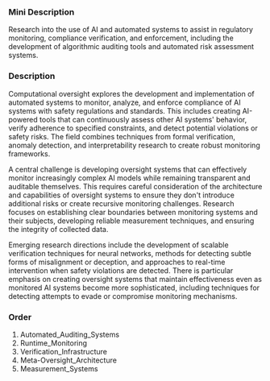 ### Mini Description

Research into the use of AI and automated systems to assist in regulatory monitoring, compliance verification, and enforcement, including the development of algorithmic auditing tools and automated risk assessment systems.

### Description

Computational oversight explores the development and implementation of automated systems to monitor, analyze, and enforce compliance of AI systems with safety regulations and standards. This includes creating AI-powered tools that can continuously assess other AI systems' behavior, verify adherence to specified constraints, and detect potential violations or safety risks. The field combines techniques from formal verification, anomaly detection, and interpretability research to create robust monitoring frameworks.

A central challenge is developing oversight systems that can effectively monitor increasingly complex AI models while remaining transparent and auditable themselves. This requires careful consideration of the architecture and capabilities of oversight systems to ensure they don't introduce additional risks or create recursive monitoring challenges. Research focuses on establishing clear boundaries between monitoring systems and their subjects, developing reliable measurement techniques, and ensuring the integrity of collected data.

Emerging research directions include the development of scalable verification techniques for neural networks, methods for detecting subtle forms of misalignment or deception, and approaches to real-time intervention when safety violations are detected. There is particular emphasis on creating oversight systems that maintain effectiveness even as monitored AI systems become more sophisticated, including techniques for detecting attempts to evade or compromise monitoring mechanisms.

### Order

1. Automated_Auditing_Systems
2. Runtime_Monitoring
3. Verification_Infrastructure
4. Meta-Oversight_Architecture
5. Measurement_Systems
